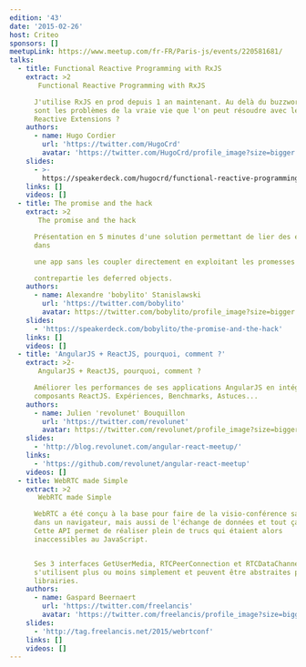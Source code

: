 ```yaml
---
edition: '43'
date: '2015-02-26'
host: Criteo
sponsors: []
meetupLink: https://www.meetup.com/fr-FR/Paris-js/events/220581681/
talks:
  - title: Functional Reactive Programming with RxJS
    extract: >2
       Functional Reactive Programming with RxJS

      J'utilise RxJS en prod depuis 1 an maintenant. Au delà du buzzword, quels
      sont les problèmes de la vraie vie que l'on peut résoudre avec les
      Reactive Extensions ?
    authors:
      - name: Hugo Cordier
        url: 'https://twitter.com/HugoCrd'
        avatar: 'https://twitter.com/HugoCrd/profile_image?size=bigger'
    slides:
      - >-
        https://speakerdeck.com/hugocrd/functional-reactive-programming-with-rxjs
    links: []
    videos: []
  - title: The promise and the hack
    extract: >2
       The promise and the hack

      Présentation en 5 minutes d'une solution permettant de lier des éléments
      dans

      une app sans les coupler directement en exploitant les promesses et leurs

      contrepartie les deferred objects.
    authors:
      - name: Alexandre 'bobylito' Stanislawski
        url: 'https://twitter.com/bobylito'
        avatar: https://twitter.com/bobylito/profile_image?size=bigger
    slides:
      - 'https://speakerdeck.com/bobylito/the-promise-and-the-hack'
    links: []
    videos: []
  - title: 'AngularJS + ReactJS, pourquoi, comment ?'
    extract: >2-
       AngularJS + ReactJS, pourquoi, comment ?

      Améliorer les performances de ses applications AngularJS en intégrant des
      composants ReactJS. Expériences, Benchmarks, Astuces...
    authors:
      - name: Julien 'revolunet' Bouquillon
        url: 'https://twitter.com/revolunet'
        avatar: https://twitter.com/revolunet/profile_image?size=bigger
    slides:
      - 'http://blog.revolunet.com/angular-react-meetup/'
    links:
      - 'https://github.com/revolunet/angular-react-meetup'
    videos: []
  - title: WebRTC made Simple
    extract: >2
       WebRTC made Simple

      WebRTC a été conçu à la base pour faire de la visio-conférence sans plugin
      dans un navigateur, mais aussi de l'échange de données et tout ça en P2P.
      Cette API permet de réaliser plein de trucs qui étaient alors
      inaccessibles au JavaScript.


      Ses 3 interfaces GetUserMedia, RTCPeerConnection et RTCDataChannel
      s'utilisent plus ou moins simplement et peuvent être abstraites par des
      librairies.
    authors:
      - name: Gaspard Beernaert
        url: 'https://twitter.com/freelancis'
        avatar: 'https://twitter.com/freelancis/profile_image?size=bigger'
    slides:
      - 'http://tag.freelancis.net/2015/webrtconf'
    links: []
    videos: []
---
```

